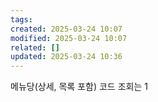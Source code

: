 ```yaml
---
tags: 
created: 2025-03-24 10:07
modified: 2025-03-24 10:07
related: []
updated: 2025-03-24 10:36
---
```

메뉴당(상세, 목록 포함) 코드 조회는 1

